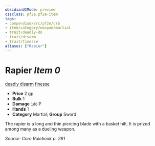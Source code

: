 ```yaml
---
obsidianUIMode: preview
cssclass: pf2e,pf2e-item
tags:
- compendium/src/pf2e/crb
- item/category/weapon/martial
- trait/deadly-d8
- trait/disarm
- trait/finesse
aliases: ["Rapier"]
---
```

# Rapier *Item 0*  
[deadly <d8>](../../../rules/traits/deadly.md)  [disarm](../../../rules/traits/disarm.md)  [finesse](../../../rules/traits/finesse.md)  

- **Price** 2 gp
- **Bulk** 1
- **Damage** `1d6` P
- **Hands** 1
- **Category** Martial; **Group** Sword 

The rapier is a long and thin piercing blade with a basket hilt. It is prized among many as a dueling weapon.

*Source: Core Rulebook p. 281*